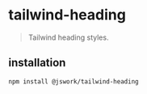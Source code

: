 # tailwind-heading
> Tailwind heading styles.

## installation
```shell
npm install @jswork/tailwind-heading
```
